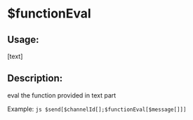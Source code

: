 # $functionEval
## Usage:
 [text]
## Description:
 eval the function provided in text part

Example: ```js
$send[$channelId[];$functionEval[$message[]]]```